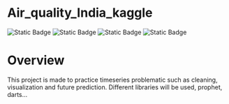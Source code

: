 # Air_quality_India_kaggle
![Static Badge](https://img.shields.io/badge/Time_Series-red) ![Static Badge](https://img.shields.io/badge/Python-green) ![Static Badge](https://img.shields.io/badge/Git-cyan)
![Static Badge](https://img.shields.io/badge/venv-black)


# Overview
This project is made to practice timeseries problematic such as cleaning, visualization and future prediction. 
Different libraries will be used, prophet, darts...


